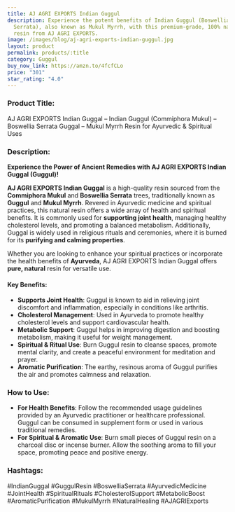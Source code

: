 ```yaml
---
title: AJ AGRI EXPORTS Indian Guggul
description: Experience the potent benefits of Indian Guggul (Boswellia
  Serrata), also known as Mukul Myrrh, with this premium-grade, 100% natural
  resin from AJ AGRI EXPORTS.
image: /images/blog/aj-agri-exports-indian-guggul.jpg
layout: product
permalink: products/:title
category: Guggul
buy_now_link: https://amzn.to/4fcfCLo
price: "301"
star_rating: "4.0"
---
```

### Product Title:
AJ AGRI EXPORTS Indian Guggal – Indian Guggul (Commiphora Mukul) – Boswellia Serrata Guggal – Mukul Myrrh Resin for Ayurvedic & Spiritual Uses

### Description:

**Experience the Power of Ancient Remedies with AJ AGRI EXPORTS Indian Guggal (Guggul)!**

**AJ AGRI EXPORTS Indian Guggal** is a high-quality resin sourced from the **Commiphora Mukul** and **Boswellia Serrata** trees, traditionally known as **Guggul** and **Mukul Myrrh**. Revered in Ayurvedic medicine and spiritual practices, this natural resin offers a wide array of health and spiritual benefits. It is commonly used for **supporting joint health**, managing healthy cholesterol levels, and promoting a balanced metabolism. Additionally, Guggal is widely used in religious rituals and ceremonies, where it is burned for its **purifying and calming properties**.

Whether you are looking to enhance your spiritual practices or incorporate the health benefits of **Ayurveda**, AJ AGRI EXPORTS Indian Guggal offers **pure, natural** resin for versatile use.

#### **Key Benefits:**
- **Supports Joint Health**: Guggul is known to aid in relieving joint discomfort and inflammation, especially in conditions like arthritis.
- **Cholesterol Management**: Used in Ayurveda to promote healthy cholesterol levels and support cardiovascular health.
- **Metabolic Support**: Guggul helps in improving digestion and boosting metabolism, making it useful for weight management.
- **Spiritual & Ritual Use**: Burn Guggul resin to cleanse spaces, promote mental clarity, and create a peaceful environment for meditation and prayer.
- **Aromatic Purification**: The earthy, resinous aroma of Guggul purifies the air and promotes calmness and relaxation.

### **How to Use:**

- **For Health Benefits**: Follow the recommended usage guidelines provided by an Ayurvedic practitioner or healthcare professional. Guggul can be consumed in supplement form or used in various traditional remedies.
- **For Spiritual & Aromatic Use**: Burn small pieces of Guggul resin on a charcoal disc or incense burner. Allow the soothing aroma to fill your space, promoting peace and positive energy.

### **Hashtags:**

#IndianGuggal #GuggulResin #BoswelliaSerrata #AyurvedicMedicine #JointHealth #SpiritualRituals #CholesterolSupport #MetabolicBoost #AromaticPurification #MukulMyrrh #NaturalHealing #AJAGRIExports

